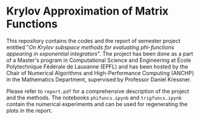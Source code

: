 # Krylov Approximation of Matrix Functions

This repository contains the codes and the report of semester project entitled "_On Krylov subspace methods for evaluating phi-functions appearing in exponential integrators_". The project has been done as a part of a Master's program in Computational Science and Engineering at École Polytechnique Fédérale de Lausanne (EPFL) and has been hosted by the Chair of Numerical Algorithms and High-Performance Computing (ANCHP) in the Mathematics Department, supervised by Professor Daniel Kressner.

Please refer to `report.pdf` for a comprehensive description of the project and the methods. The notebooks `phifuncs.ipynb` and `trigfuncs.ipynb` contain the numerical experiments and can be used for regenerating the plots in the report.
